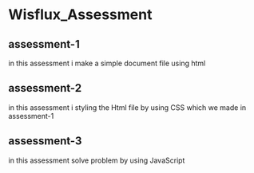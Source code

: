 # Wisflux_Assessment

## assessment-1

in this assessment i make a simple document file using html

## assessment-2

in this assessment i styling the Html file by using CSS which we made in assessment-1

## assessment-3

in this assessment solve problem by using JavaScript

